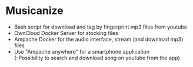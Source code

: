 # Musicanize

* Bash script for download and tag by fingerprint mp3 files from youtube
* OwnCloud Docker Server for stocking files
* Ampache Docker for the audio interface, stream (and download mp3) files
* Use "Ampache anywhere" for a smartphone application  
  (-Possibility to search and download song on youtube from the app)
